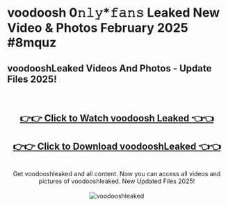 # voodoosh 0𝚗𝚕𝚢*𝚏𝚊𝚗𝚜 Leaked New Video & Photos February 2025 #8mquz

<h2>voodooshLeaked Videos And Photos - Update Files 2025!</h2>
<br>
<div align="center">
<h2><a href="https://mediaupload.pro?title=voodoosh&ref=11F" rel="nofollow">👉👉 Click to Watch voodoosh Leaked 👈👈</a></h2>
<h2><a href="https://mediaupload.pro?title=voodoosh&ref=11F" rel="nofollow">👉👉 Click to Download voodooshLeaked 👈👈</a></h2>
<br>
Get voodooshleaked and all content. Now you can access all videos and pictures of voodooshleaked. New Updated Files 2025!
<br>
<br>
<a href="https://mediaupload.pro?title=voodoosh&ref=11F" rel="nofollow" data-target="animated-image.originalLink"><img src="https://i.ibb.co/Gkj2r4b/banner.png" alt="voodooshleaked" style="max-width: 100%; display: inline-block;" data-target="animated-image.originalImage"></a>
</div>
<br>


